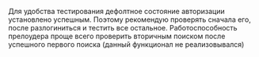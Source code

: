 Для удобства тестирования дефолтное состояние авторизации установлено успешным. Поэтому рекомендую проверять сначала его, после разлогиниться и тестить все остальное.
Работоспособность прелоудера проще всего проверить вторичным поиском после успешного первого поиска (данный функционал не реализовывался)
